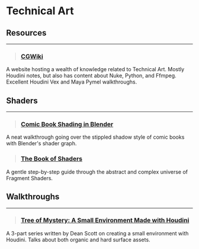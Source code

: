 # Technical Art

## Resources
___

> ### [CGWiki](https://tokeru.com/cgwiki/)
A website hosting a wealth of  knowledge related to Technical Art. Mostly Houdini notes, but also has content about Nuke, Python, and Ffmpeg. Excellent Houdini Vex and Maya Pymel walkthroughs.
<!-- -->


## Shaders
___

> ### [Comic Book Shading in Blender](https://www.youtube.com/watch?v=dRP1DqShceM)
A neat walkthrough going over the stippled shadow style of comic books with Blender's shader graph.
<!-- -->


> ### [The Book of Shaders](https://thebookofshaders.com/)
A gentle step-by-step guide through the abstract and complex universe of Fragment Shaders.
<!-- -->


## Walkthroughs
___

> ### [Tree of Mystery: A Small Environment Made with Houdini](https://www.artstation.com/dean_scott/blog)
A 3-part series written by Dean Scott on creating a small environment with Houdini. Talks about both organic and hard surface assets.
<!-- -->

